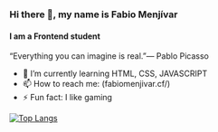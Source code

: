 ### Hi there 👋, my name is Fabio Menjívar
#### I am a Frontend student
“Everything you can imagine is real.”― Pablo Picasso

- 🌱 I’m currently learning HTML, CSS, JAVASCRIPT 
- 📫 How to reach me: (fabiomenjivar.cf/)  
- ⚡ Fun fact: I like gaming 

[![Top Langs](https://github-readme-stats.vercel.app/api/top-langs/?username=Lawkmur)](https://github.com/anuraghazra/github-readme-stats)

